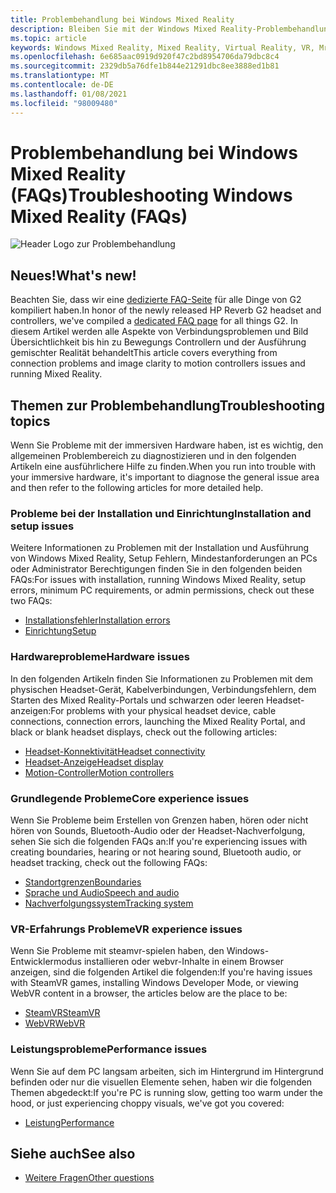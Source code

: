 ```yaml
---
title: Problembehandlung bei Windows Mixed Reality
description: Bleiben Sie mit der Windows Mixed Reality-Problembehandlung auf dem neuesten Stand, das über unsere standardmäßige consumerdienstdokumentation hinausgeht
ms.topic: article
keywords: Windows Mixed Reality, Mixed Reality, Virtual Reality, VR, Mr, Problembehandlung, Fehler, Hilfe, Support
ms.openlocfilehash: 6e685aac0919d920f47c2bd8954706da79dbc8c4
ms.sourcegitcommit: 2329db5a76dfe1b844e21291dbc8ee3888ed1b81
ms.translationtype: MT
ms.contentlocale: de-DE
ms.lasthandoff: 01/08/2021
ms.locfileid: "98009480"
---
```

# <a name="troubleshooting-windows-mixed-reality-faqs"></a><span data-ttu-id="e4d76-104">Problembehandlung bei Windows Mixed Reality (FAQs)</span><span class="sxs-lookup"><span data-stu-id="e4d76-104">Troubleshooting Windows Mixed Reality (FAQs)</span></span>

![Header Logo zur Problembehandlung](images/1050px-Mixedrealityportal.png)

## <a name="whats-new"></a><span data-ttu-id="e4d76-106">Neues!</span><span class="sxs-lookup"><span data-stu-id="e4d76-106">What's new!</span></span>

<span data-ttu-id="e4d76-107">Beachten Sie, dass wir eine [dedizierte FAQ-Seite](reverbG2-faq.md) für alle Dinge von G2 kompiliert haben.</span><span class="sxs-lookup"><span data-stu-id="e4d76-107">In honor of the newly released HP Reverb G2 headset and controllers, we've compiled a [dedicated FAQ page](reverbG2-faq.md) for all things G2.</span></span> <span data-ttu-id="e4d76-108">In diesem Artikel werden alle Aspekte von Verbindungsproblemen und Bild Übersichtlichkeit bis hin zu Bewegungs Controllern und der Ausführung gemischter Realität behandelt</span><span class="sxs-lookup"><span data-stu-id="e4d76-108">This article covers everything from connection problems and image clarity to motion controllers issues and running Mixed Reality.</span></span>

## <a name="troubleshooting-topics"></a><span data-ttu-id="e4d76-109">Themen zur Problembehandlung</span><span class="sxs-lookup"><span data-stu-id="e4d76-109">Troubleshooting topics</span></span>

<span data-ttu-id="e4d76-110">Wenn Sie Probleme mit der immersiven Hardware haben, ist es wichtig, den allgemeinen Problembereich zu diagnostizieren und in den folgenden Artikeln eine ausführlichere Hilfe zu finden.</span><span class="sxs-lookup"><span data-stu-id="e4d76-110">When you run into trouble with your immersive hardware, it's important to diagnose the general issue area and then refer to the following articles for more detailed help.</span></span> 

### <a name="installation-and-setup-issues"></a><span data-ttu-id="e4d76-111">Probleme bei der Installation und Einrichtung</span><span class="sxs-lookup"><span data-stu-id="e4d76-111">Installation and setup issues</span></span>

<span data-ttu-id="e4d76-112">Weitere Informationen zu Problemen mit der Installation und Ausführung von Windows Mixed Reality, Setup Fehlern, Mindestanforderungen an PCs oder Administrator Berechtigungen finden Sie in den folgenden beiden FAQs:</span><span class="sxs-lookup"><span data-stu-id="e4d76-112">For issues with installation, running Windows Mixed Reality, setup errors, minimum PC requirements, or admin permissions, check out these two FAQs:</span></span>

- [<span data-ttu-id="e4d76-113">Installationsfehler</span><span class="sxs-lookup"><span data-stu-id="e4d76-113">Installation errors</span></span>](installation_errors.md)
- [<span data-ttu-id="e4d76-114">Einrichtung</span><span class="sxs-lookup"><span data-stu-id="e4d76-114">Setup</span></span>](wmr-setup-faq.md)

### <a name="hardware-issues"></a><span data-ttu-id="e4d76-115">Hardwareprobleme</span><span class="sxs-lookup"><span data-stu-id="e4d76-115">Hardware issues</span></span>

<span data-ttu-id="e4d76-116">In den folgenden Artikeln finden Sie Informationen zu Problemen mit dem physischen Headset-Gerät, Kabelverbindungen, Verbindungsfehlern, dem Starten des Mixed Reality-Portals und schwarzen oder leeren Headset-anzeigen:</span><span class="sxs-lookup"><span data-stu-id="e4d76-116">For problems with your physical headset device, cable connections, connection errors, launching the Mixed Reality Portal, and black or blank headset displays, check out the following articles:</span></span>

- [<span data-ttu-id="e4d76-117">Headset-Konnektivität</span><span class="sxs-lookup"><span data-stu-id="e4d76-117">Headset connectivity</span></span>](headset-connectivity.md)
- [<span data-ttu-id="e4d76-118">Headset-Anzeige</span><span class="sxs-lookup"><span data-stu-id="e4d76-118">Headset display</span></span>](headset-display.md)
- [<span data-ttu-id="e4d76-119">Motion-Controller</span><span class="sxs-lookup"><span data-stu-id="e4d76-119">Motion controllers</span></span>](motion-controller-problems.md)

### <a name="core-experience-issues"></a><span data-ttu-id="e4d76-120">Grundlegende Probleme</span><span class="sxs-lookup"><span data-stu-id="e4d76-120">Core experience issues</span></span>

<span data-ttu-id="e4d76-121">Wenn Sie Probleme beim Erstellen von Grenzen haben, hören oder nicht hören von Sounds, Bluetooth-Audio oder der Headset-Nachverfolgung, sehen Sie sich die folgenden FAQs an:</span><span class="sxs-lookup"><span data-stu-id="e4d76-121">If you're experiencing issues with creating boundaries, hearing or not hearing sound, Bluetooth audio, or headset tracking, check out the following FAQs:</span></span>

- [<span data-ttu-id="e4d76-122">Standortgrenzen</span><span class="sxs-lookup"><span data-stu-id="e4d76-122">Boundaries</span></span>](boundary-questions.md)
- [<span data-ttu-id="e4d76-123">Sprache und Audio</span><span class="sxs-lookup"><span data-stu-id="e4d76-123">Speech and audio</span></span>](speech-and-audio.md)
- [<span data-ttu-id="e4d76-124">Nachverfolgungssystem</span><span class="sxs-lookup"><span data-stu-id="e4d76-124">Tracking system</span></span>](tracking.md)

### <a name="vr-experience-issues"></a><span data-ttu-id="e4d76-125">VR-Erfahrungs Probleme</span><span class="sxs-lookup"><span data-stu-id="e4d76-125">VR experience issues</span></span>

<span data-ttu-id="e4d76-126">Wenn Sie Probleme mit steamvr-spielen haben, den Windows-Entwicklermodus installieren oder webvr-Inhalte in einem Browser anzeigen, sind die folgenden Artikel die folgenden:</span><span class="sxs-lookup"><span data-stu-id="e4d76-126">If you're having issues with SteamVR games, installing Windows Developer Mode, or viewing WebVR content in a browser, the articles below are the place to be:</span></span>

- [<span data-ttu-id="e4d76-127">SteamVR</span><span class="sxs-lookup"><span data-stu-id="e4d76-127">SteamVR</span></span>](steamvr-questions.md)
- [<span data-ttu-id="e4d76-128">WebVR</span><span class="sxs-lookup"><span data-stu-id="e4d76-128">WebVR</span></span>](webvr-questions.md)

### <a name="performance-issues"></a><span data-ttu-id="e4d76-129">Leistungsprobleme</span><span class="sxs-lookup"><span data-stu-id="e4d76-129">Performance issues</span></span> 

<span data-ttu-id="e4d76-130">Wenn Sie auf dem PC langsam arbeiten, sich im Hintergrund im Hintergrund befinden oder nur die visuellen Elemente sehen, haben wir die folgenden Themen abgedeckt:</span><span class="sxs-lookup"><span data-stu-id="e4d76-130">If you're PC is running slow, getting too warm under the hood, or just experiencing choppy visuals, we've got you covered:</span></span>

- [<span data-ttu-id="e4d76-131">Leistung</span><span class="sxs-lookup"><span data-stu-id="e4d76-131">Performance</span></span>](performance-questions.md)

## <a name="see-also"></a><span data-ttu-id="e4d76-132">Siehe auch</span><span class="sxs-lookup"><span data-stu-id="e4d76-132">See also</span></span>
- [<span data-ttu-id="e4d76-133">Weitere Fragen</span><span class="sxs-lookup"><span data-stu-id="e4d76-133">Other questions</span></span>](other-questions.md)
